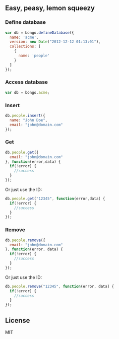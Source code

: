 ## Easy, peasy, lemon squeezy

### Define database

```javascript
var db = bongo.defineDatabase({
  name: 'acme',
  version: new Date("2012-12-12 01:13:01"),
  collections: [
    {
      name: 'people'
    }
  ]
});
```

### Access database

```javascript
var db = bongo.acme;
```

### Insert

```javascript
db.people.insert({
  name: "John Doe",
  email: "john@domain.com"
});
```

### Get

```javascript
db.people.get({
  email: "john@domain.com"
}, function(error,data) {
  if(!error) {
    //success
  }
});
```

Or just use the ID:


```javascript
db.people.get("12345", function(error,data) {
  if(!error) {
    //success
  }
});
```

### Remove

```javascript
db.people.remove({
  email: "john@domain.com"
}, function(error, data) {
  if(!error) {
    //success
  }
});
```

Or just use the ID:


```javascript
db.people.remove("12345", function(error, data) {
  if(!error) {
    //success
  }
});
```

## License

MIT
